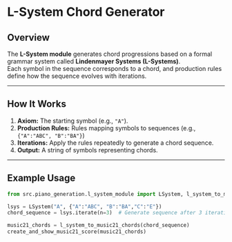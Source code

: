 # L-System Chord Generator

## Overview
The **L-System module** generates chord progressions based on a formal grammar system called **Lindenmayer Systems (L-Systems)**.  
Each symbol in the sequence corresponds to a chord, and production rules define how the sequence evolves with iterations.

---

## How It Works
1. **Axiom:** The starting symbol (e.g., `"A"`).  
2. **Production Rules:** Rules mapping symbols to sequences (e.g., `{"A":"ABC", "B":"BA"}`)  
3. **Iterations:** Apply the rules repeatedly to generate a chord sequence.  
4. **Output:** A string of symbols representing chords.

---

## Example Usage
```python
from src.piano_generation.l_system_module import LSystem, l_system_to_music21_chords, create_and_show_music21_score

lsys = LSystem("A", {"A":"ABC", "B":"BA","C":"E"})
chord_sequence = lsys.iterate(n=3)  # Generate sequence after 3 iterations

music21_chords = l_system_to_music21_chords(chord_sequence)
create_and_show_music21_score(music21_chords)
